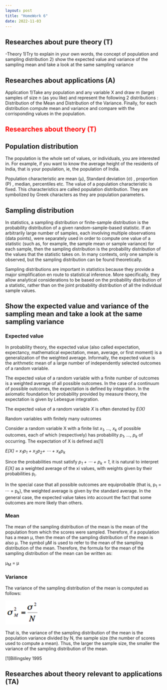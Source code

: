 ```yaml
---
layout: post
title: "HomeWork 6"
date: 2022-11-03
---
```


<style>
img {
width: auto;
height: auto;
}
</style>

## Researches about pure theory (T)
-Theory
1)Try to explain in your own words, the concept of population and sampling distribution 
2) show the expected value and variance of the sampling mean and take a look at the same sampling variance



## Researches about applications (A)


Application
1)Take any population and any variable X  and draw m (large) samples of size n (as you like) and represent the following 2 distributions : 
Distribution of the Mean and Distribution of the Variance.
Finally, for each distribution compute mean and variance and compare with the corrisponding values in the population.


## <span style="color:red">Researches about theory (T)</span>


## Population distribution

The population is the whole set of values, or individuals, you are interested in. For example, if you want to know the average height of the residents of India, that is your population, ie, the population of India.

Population characteristic are mean (μ), Standard deviation (σ) , proportion (P) , median,  percentiles etc. The value of a population characteristic is fixed. This characteristics are called population distribution. They are symbolized by Greek characters as they are population parameters.

## Sampling distribution

 In statistics, a sampling distribution or finite-sample distribution is the probability distribution of a given random-sample-based statistic. If an arbitrarily large number of samples, each involving multiple observations (data points), were separately used in order to compute one value of a statistic (such as, for example, the sample mean or sample variance) for each sample, then the sampling distribution is the probability distribution of the values that the statistic takes on. In many contexts, only one sample is observed, but the sampling distribution can be found theoretically.

Sampling distributions are important in statistics because they provide a major simplification en route to statistical inference. More specifically, they allow analytical considerations to be based on the probability distribution of a statistic, rather than on the joint probability distribution of all the individual sample values. 


## Show the expected value and variance of the sampling mean and take a look at the same sampling variance

### Expected value

In probability theory, the expected value (also called expectation, expectancy, mathematical expectation, mean, average, or first moment) is a generalization of the weighted average. Informally, the expected value is the arithmetic mean of a large number of independently selected outcomes of a random variable.

The expected value of a random variable with a finite number of outcomes is a weighted average of all possible outcomes. In the case of a continuum of possible outcomes, the expectation is defined by integration. In the axiomatic foundation for probability provided by measure theory, the expectation is given by Lebesgue integration.

The expected value of a random variable *X* is often denoted by *E(X)*

Random variables with finitely many outcomes

Consider a random variable X with a finite list *x<sub>1</sub>, ..., x<sub>k</sub>* of possible outcomes, each of which (respectively) has probability *p<sub>1</sub>, ..., p<sub>k</sub>* of occurring. The expectation of X is defined as[1]

 *E[X] = x<sub>1</sub>p<sub>1</sub> + x<sub>2</sub>p<sub>2</sub>+ ⋯ + x<sub>k</sub>p<sub>k</sub>*

Since the probabilities must satisfy *p<sub>1</sub> + ⋅⋅⋅ + p<sub>k</sub> = 1*, it is natural to interpret *E[X]* as a weighted average of the xi values, with weights given by their probabilities p<sub>i</sub>.

In the special case that all possible outcomes are equiprobable (that is, p<sub>1</sub> = ⋅⋅⋅ = p<sub>k</sub>), the weighted average is given by the standard average. In the general case, the expected value takes into account the fact that some outcomes are more likely than others. 

### Mean

The mean of the sampling distribution of the mean is the mean of the population from which the scores were sampled. Therefore, if a population has a mean μ, then the mean of the sampling distribution of the mean is also μ. The symbol μM is used to refer to the mean of the sampling distribution of the mean. Therefore, the formula for the mean of the sampling distribution of the mean can be written as:

μ<sub>M</sub> = μ

### Variance

The variance of the sampling distribution of the mean is computed as follows:

<img src="/assets/HomeWork6/sampdistmean.PNG" alt="drawing" height="100"/> 

That is, the variance of the sampling distribution of the mean is the population variance divided by N, the sample size (the number of scores used to compute a mean). Thus, the larger the sample size, the smaller the variance of the sampling distribution of the mean.

[1]Billingsley 1995

## Researches about theory relevant to applications (TA)
